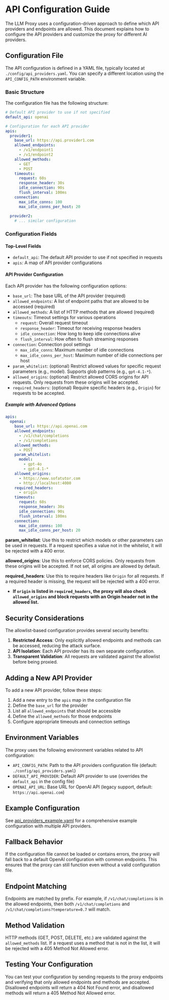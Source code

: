 # API Configuration Guide

The LLM Proxy uses a configuration-driven approach to define which API providers and endpoints are allowed. This document explains how to configure the API providers and customize the proxy for different AI providers.

## Configuration File

The API configuration is defined in a YAML file, typically located at `./config/api_providers.yaml`. You can specify a different location using the `API_CONFIG_PATH` environment variable.

### Basic Structure

The configuration file has the following structure:

```yaml
# Default API provider to use if not specified
default_api: openai

# Configuration for each API provider
apis:
  provider1:
    base_url: https://api.provider1.com
    allowed_endpoints:
      - /v1/endpoint1
      - /v1/endpoint2
    allowed_methods:
      - GET
      - POST
    timeouts:
      request: 60s
      response_header: 30s
      idle_connection: 90s
      flush_interval: 100ms
    connection:
      max_idle_conns: 100
      max_idle_conns_per_host: 20
  
  provider2:
    # ... similar configuration
```

### Configuration Fields

#### Top-Level Fields

- `default_api`: The default API provider to use if not specified in requests
- `apis`: A map of API provider configurations

#### API Provider Configuration

Each API provider has the following configuration options:

- `base_url`: The base URL of the API provider (required)
- `allowed_endpoints`: A list of endpoint paths that are allowed to be accessed (required)
- `allowed_methods`: A list of HTTP methods that are allowed (required)
- `timeouts`: Timeout settings for various operations
  - `request`: Overall request timeout
  - `response_header`: Timeout for receiving response headers
  - `idle_connection`: How long to keep idle connections alive
  - `flush_interval`: How often to flush streaming responses
- `connection`: Connection pool settings
  - `max_idle_conns`: Maximum number of idle connections
  - `max_idle_conns_per_host`: Maximum number of idle connections per host
- `param_whitelist`: (optional) Restrict allowed values for specific request parameters (e.g., model). Supports glob patterns (e.g., `gpt-4.1-*`).
- `allowed_origins`: (optional) Restrict allowed CORS origins for API requests. Only requests from these origins will be accepted.
- `required_headers`: (optional) Require specific headers (e.g., `Origin`) for requests to be accepted.

##### Example with Advanced Options

```yaml
apis:
  openai:
    base_url: https://api.openai.com
    allowed_endpoints:
      - /v1/chat/completions
      - /v1/completions
    allowed_methods:
      - POST
    param_whitelist:
      model:
        - gpt-4o
        - gpt-4.1-*
    allowed_origins:
      - https://www.sofatutor.com
      - http://localhost:4000
    required_headers:
      - origin
    timeouts:
      request: 60s
      response_header: 30s
      idle_connection: 90s
      flush_interval: 100ms
    connection:
      max_idle_conns: 100
      max_idle_conns_per_host: 20
```

**param_whitelist**: Use this to restrict which models or other parameters can be used in requests. If a request specifies a value not in the whitelist, it will be rejected with a 400 error.

**allowed_origins**: Use this to enforce CORS policies. Only requests from these origins will be accepted. If not set, all origins are allowed by default.

**required_headers**: Use this to require headers like `Origin` for all requests. If a required header is missing, the request will be rejected with a 400 error.
- **If `origin` is listed in `required_headers`, the proxy will also check `allowed_origins` and block requests with an Origin header not in the allowed list.**

## Security Considerations

The allowlist-based configuration provides several security benefits:

1. **Restricted Access**: Only explicitly allowed endpoints and methods can be accessed, reducing the attack surface.
2. **API Isolation**: Each API provider has its own separate configuration.
3. **Transparent Validation**: All requests are validated against the allowlist before being proxied.

## Adding a New API Provider

To add a new API provider, follow these steps:

1. Add a new entry to the `apis` map in the configuration file
2. Define the `base_url` for the provider
3. List all `allowed_endpoints` that should be accessible
4. Define the `allowed_methods` for those endpoints
5. Configure appropriate timeouts and connection settings

## Environment Variables

The proxy uses the following environment variables related to API configuration:

- `API_CONFIG_PATH`: Path to the API providers configuration file (default: `./config/api_providers.yaml`)
- `DEFAULT_API_PROVIDER`: Default API provider to use (overrides the `default_api` in the config file)
- `OPENAI_API_URL`: Base URL for OpenAI API (legacy support, default: `https://api.openai.com`)

## Example Configuration

See [api_providers_example.yaml](../config/api_providers_example.yaml) for a comprehensive example configuration with multiple API providers.

## Fallback Behavior

If the configuration file cannot be loaded or contains errors, the proxy will fall back to a default OpenAI configuration with common endpoints. This ensures that the proxy can still function even without a valid configuration file.

## Endpoint Matching

Endpoints are matched by prefix. For example, if `/v1/chat/completions` is in the allowed endpoints, then both `/v1/chat/completions` and `/v1/chat/completions?temperature=0.7` will match.

## Method Validation

HTTP methods (GET, POST, DELETE, etc.) are validated against the `allowed_methods` list. If a request uses a method that is not in the list, it will be rejected with a 405 Method Not Allowed error.

## Testing Your Configuration

You can test your configuration by sending requests to the proxy endpoints and verifying that only allowed endpoints and methods are accepted. Disallowed endpoints will return a 404 Not Found error, and disallowed methods will return a 405 Method Not Allowed error.